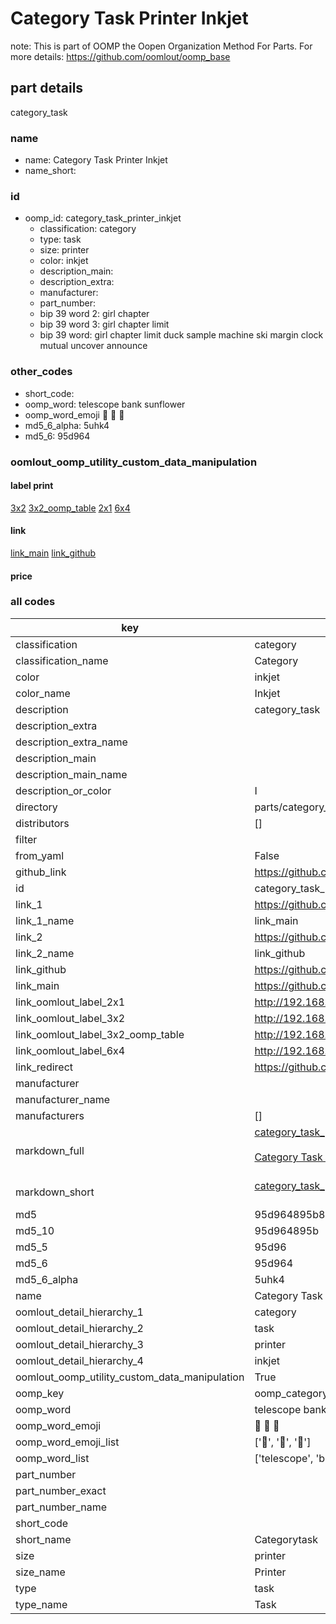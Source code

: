 # Category Task Printer Inkjet  

note: This is part of OOMP the Oopen Organization Method For Parts. For more details: https://github.com/oomlout/oomp_base

##  part details
  



category_task



### name
* name: Category Task Printer Inkjet
* name_short: 
### id
* oomp_id: category_task_printer_inkjet
  * classification: category
  * type: task
  * size: printer
  * color: inkjet
  * description_main: 
  * description_extra: 
  * manufacturer: 
  * part_number: 
  * bip 39 word 2: girl chapter
  * bip 39 word 3: girl chapter limit
  * bip 39 word: girl chapter limit duck sample machine ski margin clock mutual uncover announce

### other_codes
* short_code: 
* oomp_word: telescope bank sunflower
* oomp_word_emoji :telescope: :bank: :sunflower:
* md5_6_alpha: 5uhk4
* md5_6: 95d964






### oomlout_oomp_utility_custom_data_manipulation
#### label print
[3x2](http://192.168.1.245:1112/?label=oomp%205uhk4)
[3x2_oomp_table](http://192.168.1.108:1112/?label=oomp%205uhk4)
[2x1](http://192.168.1.242:1112/?label=oomp%205uhk4)
[6x4](http://192.168.1.55:1112/?label=oomp%205uhk4)    

#### link

[link_main](https://github.com/oomlout/oomlout_oomp_version_1_messy/tree/main/parts/category_task_printer_inkjet) [link_github](https://github.com/oomlout/oomlout_oomp_version_1_messy/tree/main/parts/category_task_printer_inkjet)                             

#### price







### all codes 
| key | value |  
| --- | --- |  
| classification | category |  
| classification_name | Category |  
| color | inkjet |  
| color_name | Inkjet |  
| description | category_task |  
| description_extra |  |  
| description_extra_name |  |  
| description_main |  |  
| description_main_name |  |  
| description_or_color | I  |  
| directory | parts/category_task_printer_inkjet |  
| distributors | [] |  
| filter |  |  
| from_yaml | False |  
| github_link | https://github.com/oomlout/oomlout_oomp_part_src/tree/main/parts/category_task_printer_inkjet |  
| id | category_task_printer_inkjet |  
| link_1 | https://github.com/oomlout/oomlout_oomp_version_1_messy/tree/main/parts/category_task_printer_inkjet |  
| link_1_name | link_main |  
| link_2 | https://github.com/oomlout/oomlout_oomp_version_1_messy/tree/main/parts/category_task_printer_inkjet |  
| link_2_name | link_github |  
| link_github | https://github.com/oomlout/oomlout_oomp_version_1_messy/tree/main/parts/category_task_printer_inkjet |  
| link_main | https://github.com/oomlout/oomlout_oomp_version_1_messy/tree/main/parts/category_task_printer_inkjet |  
| link_oomlout_label_2x1 | http://192.168.1.242:1112/?label=oomp%205uhk4 |  
| link_oomlout_label_3x2 | http://192.168.1.245:1112/?label=oomp%205uhk4 |  
| link_oomlout_label_3x2_oomp_table | http://192.168.1.108:1112/?label=oomp%205uhk4 |  
| link_oomlout_label_6x4 | http://192.168.1.55:1112/?label=oomp%205uhk4 |  
| link_redirect | https://github.com/oomlout/oomlout_oomp_version_1_messy/tree/main/parts/category_task_printer_inkjet |  
| manufacturer |  |  
| manufacturer_name |  |  
| manufacturers | [] |  
| markdown_full | [category_task_printer_inkjet](none)<br>[](none)<br>[Category Task Printer Inkjet](none)<br><br> |  
| markdown_short | [category_task_printer_inkjet](none)<br><br> |  
| md5 | 95d964895b87f94a165f843d03c99b12 |  
| md5_10 | 95d964895b |  
| md5_5 | 95d96 |  
| md5_6 | 95d964 |  
| md5_6_alpha | 5uhk4 |  
| name | Category Task Printer Inkjet |  
| oomlout_detail_hierarchy_1 | category |  
| oomlout_detail_hierarchy_2 | task |  
| oomlout_detail_hierarchy_3 | printer |  
| oomlout_detail_hierarchy_4 | inkjet |  
| oomlout_oomp_utility_custom_data_manipulation | True |  
| oomp_key | oomp_category_task_printer_inkjet |  
| oomp_word | telescope bank sunflower |  
| oomp_word_emoji | :telescope: :bank: :sunflower: |  
| oomp_word_emoji_list | [':telescope:', ':bank:', ':sunflower:'] |  
| oomp_word_list | ['telescope', 'bank', 'sunflower'] |  
| part_number |  |  
| part_number_exact |  |  
| part_number_name |  |  
| short_code |  |  
| short_name | Categorytask |  
| size | printer |  
| size_name | Printer |  
| type | task |  
| type_name | Task |  
